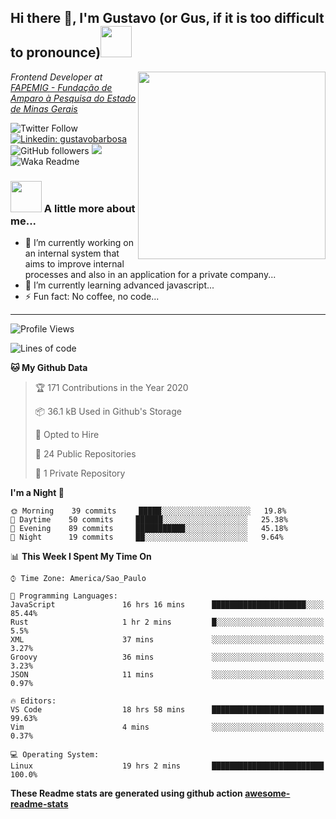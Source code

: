 <h2>Hi there 👋, I'm Gustavo (or Gus, if it is too difficult to pronounce)<img src="https://media.giphy.com/media/RMAnPMLrnOVhWuvusR/giphy.gif" width="50"></h2>
<img src="https://media.giphy.com/media/bi6RQ5x3tqoSI/giphy.gif" align="right" width="300">
<p><em>Frontend Developer at <a href="https://fapemig.br/pt/">FAPEMIG - Fundação de Amparo à Pesquisa do Estado de Minas Gerais</a>
</em></p>

![Twitter Follow](https://img.shields.io/twitter/follow/GustavoBFig?label=Follow)
[![Linkedin: gustavobarbosa](https://img.shields.io/badge/-gustavo-blue?style=flat-square&logo=Linkedin&logoColor=white&link=https://www.linkedin.com/in/gustavo-barbosa-4a457178/?locale=en_US)](https://www.linkedin.com/in/gustavo-barbosa-4a457178/?locale=en_US)
![GitHub followers](https://img.shields.io/github/followers/gusbdev?label=Follow&style=social)
![](https://visitor-badge.glitch.me/badge?page_id=gusbdev.gusbdev)
![Waka Readme](https://github.com/anmol098/anmol098/workflows/Waka%20Readme/badge.svg)

### <img src="https://media.giphy.com/media/LRUSX9oaSmuKW3n4Ax/giphy.gif" width="50"> A little more about me...  

- 🔭 I’m currently working on an internal system that aims to improve internal processes and also in an application for a private company...
- 🌱 I’m currently learning advanced javascript...
- ⚡ Fun fact: No coffee, no code...

---
<!--START_SECTION:waka-->
![Profile Views](http://img.shields.io/badge/Profile%20Views-4-blue)

![Lines of code](https://img.shields.io/badge/From%20Hello%20World%20I%27ve%20Written-1.5%20million%20lines%20of%20code-blue)

**🐱 My Github Data** 

> 🏆 171 Contributions in the Year 2020
 > 
> 📦 36.1 kB Used in Github's Storage 
 > 
> 💼 Opted to Hire
 > 
> 📜 24 Public Repositories
 > 
> 🔑 1 Private Repository 
 > 
**I'm a Night 🦉** 

```text
🌞 Morning    39 commits     █████░░░░░░░░░░░░░░░░░░░░   19.8% 
🌆 Daytime    50 commits     ██████░░░░░░░░░░░░░░░░░░░   25.38% 
🌃 Evening    89 commits     ███████████░░░░░░░░░░░░░░   45.18% 
🌙 Night      19 commits     ██░░░░░░░░░░░░░░░░░░░░░░░   9.64%

```


📊 **This Week I Spent My Time On** 

```text
⌚︎ Time Zone: America/Sao_Paulo

💬 Programming Languages: 
JavaScript               16 hrs 16 mins      █████████████████████░░░░   85.44% 
Rust                     1 hr 2 mins         █░░░░░░░░░░░░░░░░░░░░░░░░   5.5% 
XML                      37 mins             ░░░░░░░░░░░░░░░░░░░░░░░░░   3.27% 
Groovy                   36 mins             ░░░░░░░░░░░░░░░░░░░░░░░░░   3.23% 
JSON                     11 mins             ░░░░░░░░░░░░░░░░░░░░░░░░░   0.97%

🔥 Editors: 
VS Code                  18 hrs 58 mins      █████████████████████████   99.63% 
Vim                      4 mins              ░░░░░░░░░░░░░░░░░░░░░░░░░   0.37%

💻 Operating System: 
Linux                    19 hrs 2 mins       █████████████████████████   100.0%

```


<!--END_SECTION:waka-->

**These Readme stats are generated using github action [awesome-readme-stats](https://github.com/anmol098/waka-readme-stats)**
